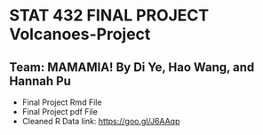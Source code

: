 # STAT 432 FINAL PROJECT Volcanoes-Project
Team: MAMAMIA!
By Di Ye, Hao Wang, and Hannah Pu  
-------------------------

* Final Project Rmd File
* Final Project pdf File
* Cleaned R Data link: https://goo.gl/J6AAqp

